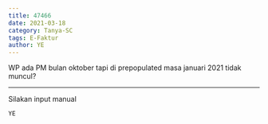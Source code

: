 ```yaml
---
title: 47466
date: 2021-03-18
category: Tanya-SC
tags: E-Faktur
author: YE
---
```


WP ada PM bulan oktober tapi di prepopulated masa januari 2021 tidak muncul?

---

Silakan input manual

`YE`
